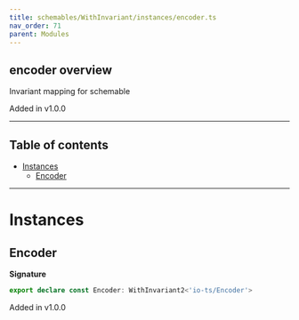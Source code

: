 ```yaml
---
title: schemables/WithInvariant/instances/encoder.ts
nav_order: 71
parent: Modules
---
```


## encoder overview

Invariant mapping for schemable

Added in v1.0.0

---

<h2 class="text-delta">Table of contents</h2>

- [Instances](#instances)
  - [Encoder](#encoder)

---

# Instances

## Encoder

**Signature**

```ts
export declare const Encoder: WithInvariant2<'io-ts/Encoder'>
```

Added in v1.0.0
